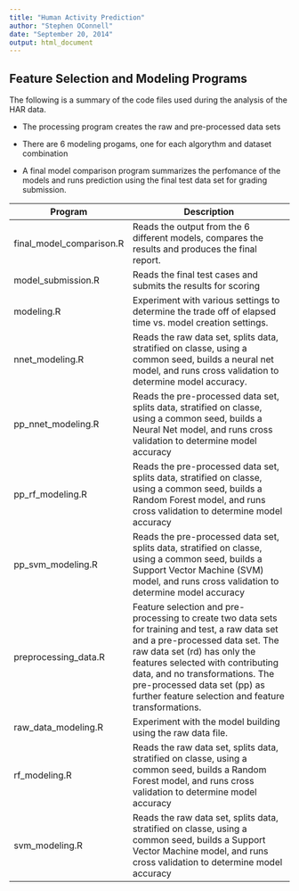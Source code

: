 ```yaml
---
title: "Human Activity Prediction"
author: "Stephen OConnell"
date: "September 20, 2014"
output: html_document
---
```


## Feature Selection and Modeling Programs

The following is a summary of the code files used during the analysis of the 
HAR data.

- The processing program creates the raw and pre-processed data sets

- There are 6 modeling progams, one for each algorythm and dataset combination

- A final model comparison program summarizes the perfomance of the models and runs prediction using the final test data set for grading submission.

Program                     |  Description
--------------------------- | ------------------------------------------------------------------
final_model_comparison.R    | Reads the output from the 6 different models, compares the results and produces the final report.
model_submission.R          | Reads the final test cases and submits the results for scoring
modeling.R                  | Experiment with various settings to determine the trade off of elapsed time vs. model creation settings.
nnet_modeling.R             | Reads the raw data set, splits data, stratified on classe, using a common seed, builds a neural net model, and runs cross validation to determine model accuracy.             
pp_nnet_modeling.R          | Reads the pre-processed data set, splits data, stratified on classe, using a common seed, builds a Neural Net model, and runs cross validation to determine model accuracy
pp_rf_modeling.R            | Reads the pre-processed data set, splits data, stratified on classe, using a common seed, builds a Random Forest model, and runs cross validation to determine model accuracy
pp_svm_modeling.R           | Reads the pre-processed data set, splits data, stratified on classe, using a common seed, builds a Support Vector Machine (SVM) model, and runs cross validation to determine model accuracy
preprocessing_data.R        | Feature selection and pre-processing to create two data sets for training and test, a raw data set and a pre-processed data set.  The raw data set (rd) has only the features selected with contributing data, and no transformations.  The pre-processed data set (pp) as further feature selection and feature transformations.
raw_data_modeling.R         | Experiment with the model building using the raw data file.
rf_modeling.R               | Reads the raw data set, splits data, stratified on classe, using a common seed, builds a Random Forest model, and runs cross validation to determine model accuracy
svm_modeling.R              | Reads the raw data set, splits data, stratified on classe, using a common seed, builds a Support Vector Machine model, and runs cross validation to determine model accuracy

